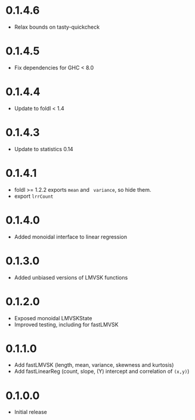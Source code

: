 # 0.1.4.6
- Relax bounds on tasty-quickcheck

# 0.1.4.5
- Fix dependencies for GHC < 8.0

# 0.1.4.4
- Update to foldl < 1.4

# 0.1.4.3
- Update to statistics 0.14

# 0.1.4.1
- foldl >= 1.2.2 exports `mean` and ` variance`, so hide them.
- export `lrrCount`

# 0.1.4.0
- Added monoidal interface to linear regression

# 0.1.3.0
- Added unbiased versions of LMVSK functions

# 0.1.2.0
- Exposed monoidal LMVSKState
- Improved testing, including for fastLMVSK

# 0.1.1.0
- Add fastLMVSK (length, mean, variance, skewness and kurtosis)
- Add fastLinearReg (count, slope, (Y) intercept and correlation of `(x,y)`)


# 0.1.0.0
- Initial release
